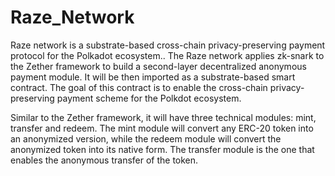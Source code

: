 # Raze_Network
Raze network is a substrate-based cross-chain privacy-preserving payment protocol for the Polkadot ecosystem.. The Raze network applies zk-snark to the Zether framework to build a second-layer decentralized anonymous payment module. It will be then imported as a substrate-based smart contract. The goal of this contract is to enable the cross-chain privacy-preserving payment scheme for the Polkdot ecosystem.

Similar to the Zether framework, it will have three technical modules: mint, transfer and redeem. The mint module will convert any ERC-20 token into an anonymized version, while the redeem module will convert the anonymized token into its native form. The transfer module is the one that enables the anonymous transfer of the token. 
